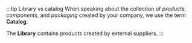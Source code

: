 :::tip Library vs catalog
When speaking about the collection of _products_, _components_, and _packaging_ created by your company, we use the term **Catalog**.

The **Library** contains products created by external suppliers.
:::
